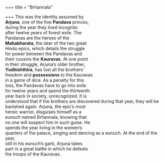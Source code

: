+++
title = "Brhannala"

+++
This was the identity assumed by  
**Arjuna**, one of the five **Pandava** princes,  
during the year they lived incognito  
after twelve years of forest exile. The  
Pandavas are the heroes of the  
**Mahabharata**, the later of the two great  
Hindu epics, which details the struggle  
for power between the Pandavas and  
their cousins the **Kauravas**. At one point  
in their struggle, Arjuna’s older brother,  
**Yudhishthira**, has lost all the brothers’  
freedom and **possessions** to the Kauravas  
in a game of dice. As a penalty for this  
loss, the Pandavas have to go into exile  
for twelve years and spend the thirteenth  
year back in society, unrecognized. It is  
understood that if the brothers are discovered during that year, they will be  
banished again. Arjuna, the epic’s most  
heroic warrior, disguises himself as a  
eunuch named Brhannala, knowing that  
no one will suspect him in such guise. He  
spends the year living in the women’s  
quarters of the palace, singing and dancing as a eunuch. At the end of the year,  
still in his eunuch’s garb, Arjuna takes  
part in a great battle in which he defeats  
the troops of the Kauravas.